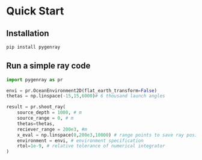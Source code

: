 # Quick Start

## Installation
```bash
pip install pygenray
```

## Run a simple ray code

```python
import pygenray as pr

envi = pr.OceanEnvironment2D(flat_earth_transform=False)
thetas = np.linspace(-15,15,6000)# 6 thousand launch angles

result = pr.shoot_ray(
    source_depth = 1000, # m
    source_range = 0, # m
    thetas=thetas,
    reciever_range = 200e3, #m
    x_eval = np.linspace(0,200e3,10000) # range points to save ray position,
    environment = envi, # environment specification
    rtol=1e-9, # relative tolerance of numerical integrator
)
```


